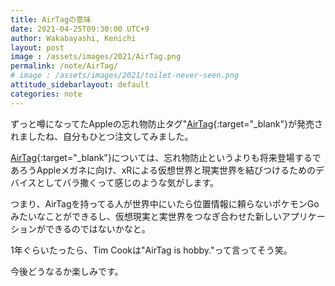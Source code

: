 ```yaml
---
title: AirTagの意味
date: 2021-04-25T09:30:00 UTC+9
author: Wakabayashi, Kenichi
layout: post
image : /assets/images/2021/AirTag.png
permalink: /note/AirTag/
# image : /assets/images/2021/toilet-never-seen.png
attitude_sidebarlayout: default
categories: note
---
```

ずっと噂になってたAppleの忘れ物防止タグ"[AirTag](https://www.apple.com/airtag/){:target="_blank"}が発売されましたね、自分もひとつ注文してみました。

[AirTag](https://www.apple.com/airtag/){:target="_blank"}については、忘れ物防止というよりも将来登場するであろうAppleメガネに向け、xRによる仮想世界と現実世界を結びつけるためのデバイスとしてバラ撒くって感じのような気がします。

つまり、AirTagを持ってる人が世界中にいたら位置情報に頼らないポケモンGoみたいなことができるし、仮想現実と実世界をつなぎ合わせた新しいアプリケーションができるのではないかなと。

1年ぐらいたったら、Tim Cookは"AirTag is hobby."って言ってそう笑。

今後どうなるか楽しみです。